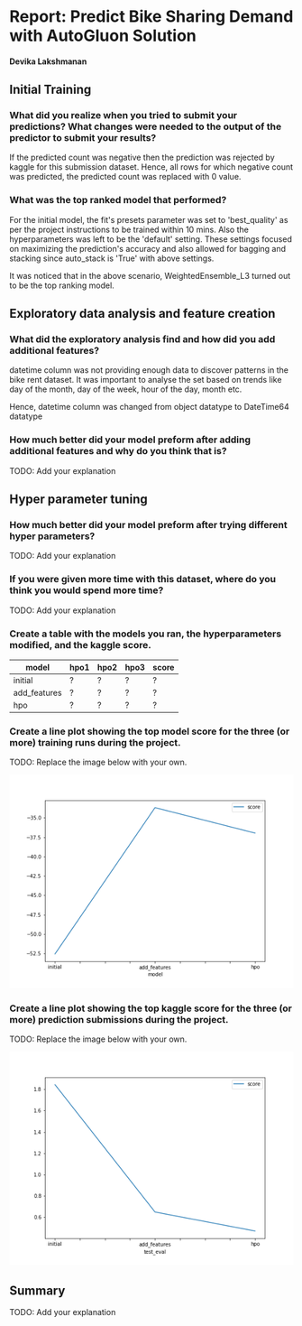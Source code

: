 # Report: Predict Bike Sharing Demand with AutoGluon Solution
#### Devika Lakshmanan

## Initial Training
### What did you realize when you tried to submit your predictions? What changes were needed to the output of the predictor to submit your results?
If the predicted count was negative then the prediction was rejected by kaggle for this submission dataset. Hence, all rows for which negative count was predicted, the predicted count was replaced with 0 value.

### What was the top ranked model that performed?
For the initial model, the fit's presets parameter was set to 'best_quality' as per the project instructions to be trained within 10 mins. Also the hyperparameters was left to be the 'default' setting. These settings focused on maximizing the prediction's accuracy and also allowed for bagging and stacking since auto_stack is 'True' with above settings.

It was noticed that in the above scenario, WeightedEnsemble_L3 turned out to be the top ranking model.

## Exploratory data analysis and feature creation
### What did the exploratory analysis find and how did you add additional features?
datetime column was not providing enough data to discover patterns in the bike rent dataset.
It was important to analyse the set based on trends like day of the month, day of the week, hour of the day, month etc.

Hence, datetime column was changed from object datatype to DateTime64 datatype

### How much better did your model preform after adding additional features and why do you think that is?
TODO: Add your explanation

## Hyper parameter tuning
### How much better did your model preform after trying different hyper parameters?
TODO: Add your explanation

### If you were given more time with this dataset, where do you think you would spend more time?
TODO: Add your explanation

### Create a table with the models you ran, the hyperparameters modified, and the kaggle score.
|model|hpo1|hpo2|hpo3|score|
|--|--|--|--|--|
|initial|?|?|?|?|
|add_features|?|?|?|?|
|hpo|?|?|?|?|

### Create a line plot showing the top model score for the three (or more) training runs during the project.

TODO: Replace the image below with your own.

![model_train_score.png](img/model_train_score.png)

### Create a line plot showing the top kaggle score for the three (or more) prediction submissions during the project.

TODO: Replace the image below with your own.

![model_test_score.png](img/model_test_score.png)

## Summary
TODO: Add your explanation
